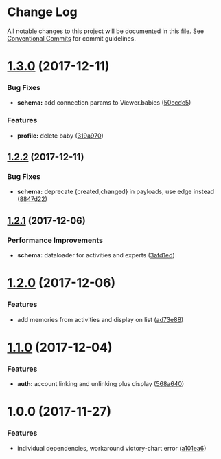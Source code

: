 # Change Log

All notable changes to this project will be documented in this file.
See [Conventional Commits](https://conventionalcommits.org) for commit guidelines.

<a name="1.3.0"></a>
# [1.3.0](https://gitlab.com/nubabi/mobile/compare/nubabi-graphql-server@1.2.2...nubabi-graphql-server@1.3.0) (2017-12-11)


### Bug Fixes

* **schema:** add connection params to Viewer.babies ([50ecdc5](https://gitlab.com/nubabi/mobile/commit/50ecdc5))


### Features

* **profile:** delete baby ([319a970](https://gitlab.com/nubabi/mobile/commit/319a970))




<a name="1.2.2"></a>
## [1.2.2](https://gitlab.com/nubabi/mobile/compare/nubabi-graphql-server@1.2.1...nubabi-graphql-server@1.2.2) (2017-12-11)


### Bug Fixes

* **schema:** deprecate {created,changed} in payloads, use edge instead ([8847d22](https://gitlab.com/nubabi/mobile/commit/8847d22))




<a name="1.2.1"></a>
## [1.2.1](https://gitlab.com/nubabi/mobile/compare/nubabi-graphql-server@1.2.0...nubabi-graphql-server@1.2.1) (2017-12-06)


### Performance Improvements

* **schema:** dataloader for activities and experts ([3afd1ed](https://gitlab.com/nubabi/mobile/commit/3afd1ed))




<a name="1.2.0"></a>
# [1.2.0](https://gitlab.com/nubabi/mobile/compare/nubabi-graphql-server@1.1.0...nubabi-graphql-server@1.2.0) (2017-12-06)


### Features

* add memories from activities and display on list ([ad73e88](https://gitlab.com/nubabi/mobile/commit/ad73e88))




<a name="1.1.0"></a>
# [1.1.0](https://gitlab.com/nubabi/mobile/compare/nubabi-graphql-server@1.0.0...nubabi-graphql-server@1.1.0) (2017-12-04)


### Features

* **auth:** account linking and unlinking plus display ([568a640](https://gitlab.com/nubabi/mobile/commit/568a640))




<a name="1.0.0"></a>
# 1.0.0 (2017-11-27)


### Features

* individual dependencies, workaround victory-chart error ([a101ea6](https://gitlab.com/nubabi/mobile/commit/a101ea6))
